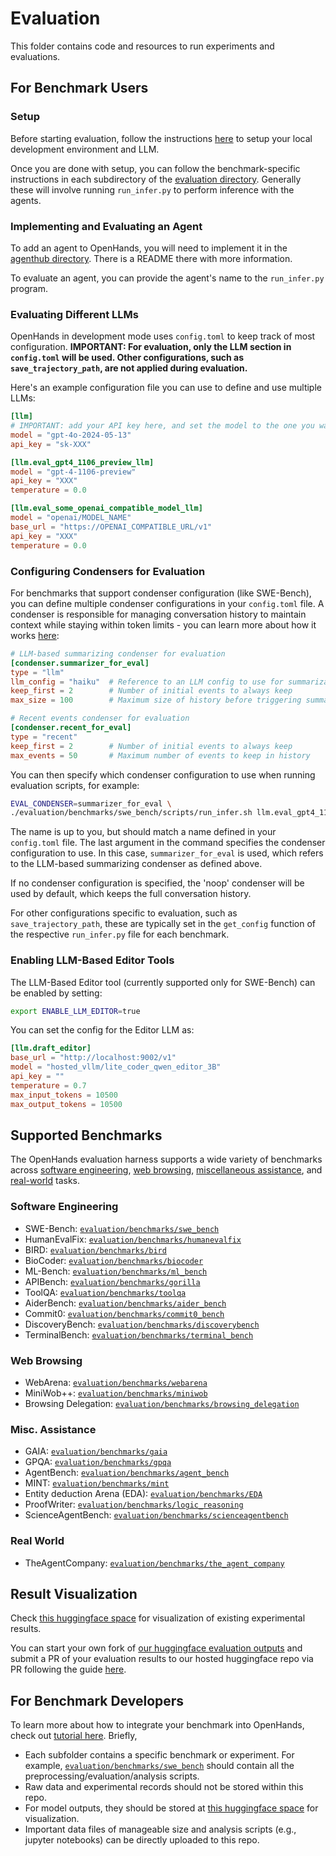 # Evaluation

This folder contains code and resources to run experiments and evaluations.

## For Benchmark Users

### Setup

Before starting evaluation, follow the instructions [here](https://github.com/All-Hands-AI/OpenHands/blob/main/Development.md) to setup your local development environment and LLM.

Once you are done with setup, you can follow the benchmark-specific instructions in each subdirectory of the [evaluation directory](#supported-benchmarks).
Generally these will involve running `run_infer.py` to perform inference with the agents.

### Implementing and Evaluating an Agent

To add an agent to OpenHands, you will need to implement it in the [agenthub directory](https://github.com/All-Hands-AI/OpenHands/tree/main/openhands/agenthub). There is a README there with more information.

To evaluate an agent, you can provide the agent's name to the `run_infer.py` program.

### Evaluating Different LLMs

OpenHands in development mode uses `config.toml` to keep track of most configuration.
**IMPORTANT: For evaluation, only the LLM section in `config.toml` will be used. Other configurations, such as `save_trajectory_path`, are not applied during evaluation.**

Here's an example configuration file you can use to define and use multiple LLMs:

```toml
[llm]
# IMPORTANT: add your API key here, and set the model to the one you want to evaluate
model = "gpt-4o-2024-05-13"
api_key = "sk-XXX"

[llm.eval_gpt4_1106_preview_llm]
model = "gpt-4-1106-preview"
api_key = "XXX"
temperature = 0.0

[llm.eval_some_openai_compatible_model_llm]
model = "openai/MODEL_NAME"
base_url = "https://OPENAI_COMPATIBLE_URL/v1"
api_key = "XXX"
temperature = 0.0
```

### Configuring Condensers for Evaluation

For benchmarks that support condenser configuration (like SWE-Bench), you can define multiple condenser configurations in your `config.toml` file. A condenser is responsible for managing conversation history to maintain context while staying within token limits - you can learn more about how it works [here](https://www.all-hands.dev/blog/openhands-context-condensensation-for-more-efficient-ai-agents):

```toml
# LLM-based summarizing condenser for evaluation
[condenser.summarizer_for_eval]
type = "llm"
llm_config = "haiku"  # Reference to an LLM config to use for summarization
keep_first = 2        # Number of initial events to always keep
max_size = 100        # Maximum size of history before triggering summarization

# Recent events condenser for evaluation
[condenser.recent_for_eval]
type = "recent"
keep_first = 2        # Number of initial events to always keep
max_events = 50       # Maximum number of events to keep in history
```

You can then specify which condenser configuration to use when running evaluation scripts, for example:

```bash
EVAL_CONDENSER=summarizer_for_eval \
./evaluation/benchmarks/swe_bench/scripts/run_infer.sh llm.eval_gpt4_1106_preview HEAD CodeActAgent 500 100 1 princeton-nlp/SWE-bench_Verified test
```

The name is up to you, but should match a name defined in your `config.toml` file. The last argument in the command specifies the condenser configuration to use. In this case, `summarizer_for_eval` is used, which refers to the LLM-based summarizing condenser as defined above.

If no condenser configuration is specified, the 'noop' condenser will be used by default, which keeps the full conversation history.

For other configurations specific to evaluation, such as `save_trajectory_path`, these are typically set in the `get_config` function of the respective `run_infer.py` file for each benchmark.

### Enabling LLM-Based Editor Tools

The LLM-Based Editor tool (currently supported only for SWE-Bench) can be enabled by setting:
```bash
export ENABLE_LLM_EDITOR=true
```

You can set the config for the Editor LLM as:
```toml
[llm.draft_editor]
base_url = "http://localhost:9002/v1"
model = "hosted_vllm/lite_coder_qwen_editor_3B"
api_key = ""
temperature = 0.7
max_input_tokens = 10500
max_output_tokens = 10500
```

## Supported Benchmarks

The OpenHands evaluation harness supports a wide variety of benchmarks across [software engineering](#software-engineering), [web browsing](#web-browsing), [miscellaneous assistance](#misc-assistance), and [real-world](#real-world) tasks.

### Software Engineering

- SWE-Bench: [`evaluation/benchmarks/swe_bench`](./benchmarks/swe_bench)
- HumanEvalFix: [`evaluation/benchmarks/humanevalfix`](./benchmarks/humanevalfix)
- BIRD: [`evaluation/benchmarks/bird`](./benchmarks/bird)
- BioCoder: [`evaluation/benchmarks/biocoder`](./benchmarks/biocoder)
- ML-Bench: [`evaluation/benchmarks/ml_bench`](./benchmarks/ml_bench)
- APIBench: [`evaluation/benchmarks/gorilla`](./benchmarks/gorilla/)
- ToolQA: [`evaluation/benchmarks/toolqa`](./benchmarks/toolqa/)
- AiderBench: [`evaluation/benchmarks/aider_bench`](./benchmarks/aider_bench/)
- Commit0: [`evaluation/benchmarks/commit0_bench`](./benchmarks/commit0_bench/)
- DiscoveryBench: [`evaluation/benchmarks/discoverybench`](./benchmarks/discoverybench/)
- TerminalBench: [`evaluation/benchmarks/terminal_bench`](./benchmarks/terminal_bench)

### Web Browsing

- WebArena: [`evaluation/benchmarks/webarena`](./benchmarks/webarena/)
- MiniWob++: [`evaluation/benchmarks/miniwob`](./benchmarks/miniwob/)
- Browsing Delegation: [`evaluation/benchmarks/browsing_delegation`](./benchmarks/browsing_delegation/)

### Misc. Assistance

- GAIA: [`evaluation/benchmarks/gaia`](./benchmarks/gaia)
- GPQA: [`evaluation/benchmarks/gpqa`](./benchmarks/gpqa)
- AgentBench: [`evaluation/benchmarks/agent_bench`](./benchmarks/agent_bench)
- MINT: [`evaluation/benchmarks/mint`](./benchmarks/mint)
- Entity deduction Arena (EDA): [`evaluation/benchmarks/EDA`](./benchmarks/EDA)
- ProofWriter: [`evaluation/benchmarks/logic_reasoning`](./benchmarks/logic_reasoning)
- ScienceAgentBench: [`evaluation/benchmarks/scienceagentbench`](./benchmarks/scienceagentbench)

### Real World

- TheAgentCompany: [`evaluation/benchmarks/the_agent_company`](./benchmarks/the_agent_company)

## Result Visualization

Check [this huggingface space](https://huggingface.co/spaces/OpenHands/evaluation) for visualization of existing experimental results.

You can start your own fork of [our huggingface evaluation outputs](https://huggingface.co/spaces/OpenHands/evaluation) and submit a PR of your evaluation results to our hosted huggingface repo via PR following the guide [here](https://huggingface.co/docs/hub/en/repositories-pull-requests-discussions#pull-requests-and-discussions).

## For Benchmark Developers

To learn more about how to integrate your benchmark into OpenHands, check out [tutorial here](https://www.sixtyoneeighty.comll-hands.dev/usage/how-to/evaluation-harness). Briefly,

- Each subfolder contains a specific benchmark or experiment. For example, [`evaluation/benchmarks/swe_bench`](./benchmarks/swe_bench) should contain
all the preprocessing/evaluation/analysis scripts.
- Raw data and experimental records should not be stored within this repo.
- For model outputs, they should be stored at [this huggingface space](https://huggingface.co/spaces/OpenHands/evaluation) for visualization.
- Important data files of manageable size and analysis scripts (e.g., jupyter notebooks) can be directly uploaded to this repo.
